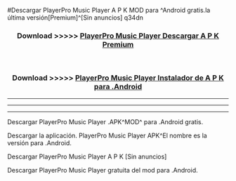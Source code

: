 #Descargar PlayerPro Music Player A P K MOD para ^Android gratis.la última versión[Premium]^[Sin anuncios] q34dn



<div align="center">
<h3>Download >>>>> <a href="https://es-web.web.app/?es= ${title}">PlayerPro Music Player Descargar A P K Premium</a></h3><br>

<h3>Download >>>>> <a href="https://es-web.web.app/?es= ${title}">PlayerPro Music Player Instalador de A P K para .Android</a></h3>
</div>


----------------------------------------------------------

----------------------------------------------------------

----------------------------------------------------------

Descargar PlayerPro Music Player .APK^MOD^ para .Android gratis.

Descargar la aplicación. PlayerPro Music Player APK^El nombre es la versión para .Android.

Descargar PlayerPro Music Player A P K [Sin anuncios]

Descargar PlayerPro Music Player gratuita del mod para .Android.